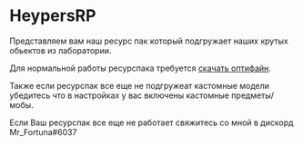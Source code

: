 # HeypersRP

Представляем вам наш ресурс пак который подгружает наших крутых обьектов из лаборатории.

Для нормальной работы ресурспака требуется [скачать оптифайн](https://www.optifine.net/downloads).

Также если ресурспак все еще не подгружеат кастомные модели убедитесь что в настройках у вас включены кастомные предметы/мобы.

Если Ваш ресурспак все еще не работает свяжитесь со мной в дискорд Mr_Fortuna#6037
